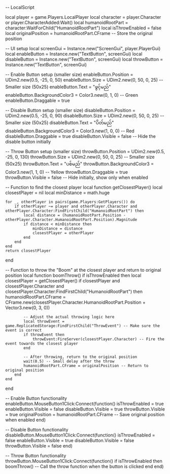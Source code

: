 -- LocalScript

local player = game.Players.LocalPlayer
local character = player.Character or player.CharacterAdded:Wait()
local humanoidRootPart = character:WaitForChild("HumanoidRootPart")
local isThrowEnabled = false
local originalPosition = humanoidRootPart.CFrame -- Store the original position

-- UI setup
local screenGui = Instance.new("ScreenGui", player.PlayerGui)
local enableButton = Instance.new("TextButton", screenGui)
local disableButton = Instance.new("TextButton", screenGui)
local throwButton = Instance.new("TextButton", screenGui)

-- Enable Button setup (smaller size)
enableButton.Position = UDim2.new(0.5, -25, 0, 50)
enableButton.Size = UDim2.new(0, 50, 0, 25) -- Smaller size (50x25)
enableButton.Text = "ဖွင့်မည်"
enableButton.BackgroundColor3 = Color3.new(0, 1, 0) -- Green
enableButton.Draggable = true

-- Disable Button setup (smaller size)
disableButton.Position = UDim2.new(0.5, -25, 0, 90)
disableButton.Size = UDim2.new(0, 50, 0, 25) -- Smaller size (50x25)
disableButton.Text = "ပိတ်မည်"
disableButton.BackgroundColor3 = Color3.new(1, 0, 0) -- Red
disableButton.Draggable = true
disableButton.Visible = false -- Hide the disable button initially

-- Throw Button setup (smaller size)
throwButton.Position = UDim2.new(0.5, -25, 0, 130)
throwButton.Size = UDim2.new(0, 50, 0, 25) -- Smaller size (50x25)
throwButton.Text = "ပစ်မည်"
throwButton.BackgroundColor3 = Color3.new(1, 1, 0) -- Yellow
throwButton.Draggable = true
throwButton.Visible = false -- Hide initially, show only when enabled

-- Function to find the closest player
local function getClosestPlayer()
    local closestPlayer = nil
    local minDistance = math.huge

    for _, otherPlayer in pairs(game.Players:GetPlayers()) do
        if otherPlayer ~= player and otherPlayer.Character and otherPlayer.Character:FindFirstChild("HumanoidRootPart") then
            local distance = (humanoidRootPart.Position - otherPlayer.Character.HumanoidRootPart.Position).Magnitude
            if distance < minDistance then
                minDistance = distance
                closestPlayer = otherPlayer
            end
        end
    end
    return closestPlayer
end

-- Function to throw the "Boom" at the closest player and return to original position
local function boomThrow()
    if isThrowEnabled then
        local closestPlayer = getClosestPlayer()
        if closestPlayer and closestPlayer.Character and closestPlayer.Character:FindFirstChild("HumanoidRootPart") then
            humanoidRootPart.CFrame = CFrame.new(closestPlayer.Character.HumanoidRootPart.Position + Vector3.new(0, 3, 0))

            -- Adjust the actual throwing logic here
            local throwEvent = game.ReplicatedStorage:FindFirstChild("ThrowEvent") -- Make sure the event is correct
            if throwEvent then
                throwEvent:FireServer(closestPlayer.Character) -- Fire the event towards the closest player
            end

            -- After throwing, return to the original position
            wait(0.5) -- Small delay after the throw
            humanoidRootPart.CFrame = originalPosition -- Return to original position
        end
    end
end

-- Enable Button functionality
enableButton.MouseButton1Click:Connect(function()
    isThrowEnabled = true
    enableButton.Visible = false
    disableButton.Visible = true
    throwButton.Visible = true
    originalPosition = humanoidRootPart.CFrame -- Save original position when enabled
end)

-- Disable Button functionality
disableButton.MouseButton1Click:Connect(function()
    isThrowEnabled = false
    enableButton.Visible = true
    disableButton.Visible = false
    throwButton.Visible = false
end)

-- Throw Button functionality
throwButton.MouseButton1Click:Connect(function()
    if isThrowEnabled then
        boomThrow() -- Call the throw function when the button is clicked
    end
end)
